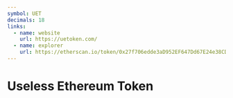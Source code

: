 ```yaml
---
symbol: UET
decimals: 18
links:
  - name: website
    url: https://uetoken.com/
  - name: explorer
    url: https://etherscan.io/token/0x27f706edde3aD952EF647Dd67E24e38CD0803DD6
---
```


# Useless Ethereum Token
